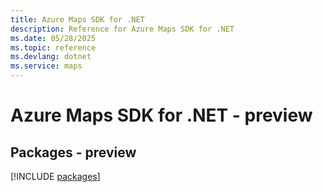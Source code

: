 ```yaml
---
title: Azure Maps SDK for .NET
description: Reference for Azure Maps SDK for .NET
ms.date: 05/28/2025
ms.topic: reference
ms.devlang: dotnet
ms.service: maps
---
```

# Azure Maps SDK for .NET - preview
## Packages - preview
[!INCLUDE [packages](maps-index.md)]
